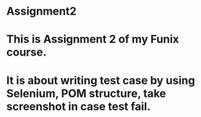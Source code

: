# Assignment2
# This is Assignment 2 of my Funix course.
# It is about writing test case by using Selenium, POM structure, take screenshot in case test fail.
